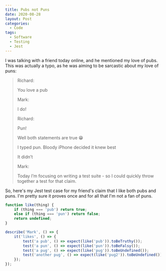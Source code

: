 ```yaml
---
title: Pubs not Puns
date: 2020-08-28
layout: Post
categories:
  - Code
tags:
  - Software
  - Testing
  - Jest
---
```


I was talking with a friend today online, and he mentioned my love of pubs. This was actually a typo, as he was aiming to be sarcastic about my love of puns:

<!-- more -->

> Richard:
>
> 	You love a pub
>
> Mark:
>
> 	I do!
>
> Richard:
>
> 	Pun!
>
> 	Well both statements are true 😁
>
> 	I typed pun. Bloody iPhone decided it knew best
>
> 	It didn’t
>
> Mark:
>
> 	Today I’m focusing on writing a test suite - so I could quickly throw together a test for that claim.

So, here's my Jest test case for my friend's claim that I like both pubs and puns. I'm pretty sure it proves once and for all that I'm not a fan of puns.

```javascript
function like(thing) {
	if (thing === 'pub') return true;
	else if (thing === 'pun') return false;
	return undefined;
}

describe('Mark', () => {
	it('likes', () => {
		test('a pub', () => expect(like('pub')).toBeTruthy());
		test('a pun', () => expect(like('pun')).toBeFalsy());
		test('a pug', () => expect(like('pug')).toBeUndefined());
		test('another pug', () => expect(like('pug2')).toBeUndefined());
	});
});
```
